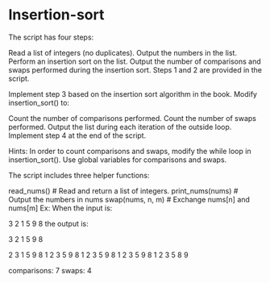 # Insertion-sort
The script has four steps:

Read a list of integers (no duplicates).
Output the numbers in the list.
Perform an insertion sort on the list.
Output the number of comparisons and swaps performed during the insertion sort.
Steps 1 and 2 are provided in the script.

Implement step 3 based on the insertion sort algorithm in the book. Modify insertion_sort() to:

Count the number of comparisons performed.
Count the number of swaps performed.
Output the list during each iteration of the outside loop.
Implement step 4 at the end of the script.

Hints: In order to count comparisons and swaps, modify the while loop in insertion_sort(). Use global variables for comparisons and swaps.

The script includes three helper functions:

read_nums() # Read and return a list of integers.
print_nums(nums) # Output the numbers in nums
swap(nums, n, m) # Exchange nums[n] and nums[m]
Ex: When the input is:

3 2 1 5 9 8
the output is:

3 2 1 5 9 8

2 3 1 5 9 8
1 2 3 5 9 8
1 2 3 5 9 8
1 2 3 5 9 8
1 2 3 5 8 9

comparisons: 7
swaps: 4
